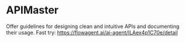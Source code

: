 # APIMaster
Offer guidelines for designing clean and intuitive APIs and documenting their usage.
Fast try: https://flowagent.ai/ai-agent/ILAex4p1C70e/detail
